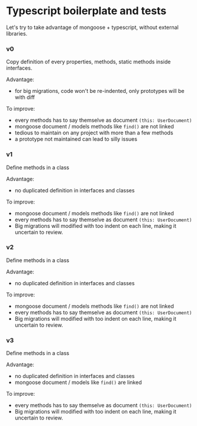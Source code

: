 # Typescript boilerplate and tests

Let's try to take advantage of mongoose + typescript, without external libraries.

### v0

Copy definition of every properties, methods, static methods inside interfaces.

Advantage:
- for big migrations, code won't be re-indented, only prototypes will be with diff

To improve:
- every methods has to say themselve as document `(this: UserDocument)`
- mongoose document / models methods like `find()` are not linked
- tedious to maintain on any project with more than a few methods
- a prototype not maintained can lead to silly issues

### v1
Define methods in a class

Advantage:
- no duplicated definition in interfaces and classes

To improve:
- mongoose document / models methods like `find()` are not linked
- every methods has to say themselve as document `(this: UserDocument)`
- Big migrations will modified with too indent on each line, making it uncertain to review.

### v2
Define methods in a class

Advantage:
- no duplicated definition in interfaces and classes

To improve:
- mongoose document / models methods like `find()` are not linked
- every methods has to say themselve as document `(this: UserDocument)`
- Big migrations will modified with too indent on each line, making it uncertain to review.

### v3
Define methods in a class

Advantage:
- no duplicated definition in interfaces and classes
- mongoose document / models like `find()` are linked

To improve:
- every methods has to say themselve as document `(this: UserDocument)`
- Big migrations will modified with too indent on each line, making it uncertain to review.

